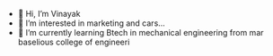 - 👋 Hi, I’m Vinayak
- 👀 I’m interested in marketing and cars...
- 🌱 I’m currently learning Btech in mechanical engineering from mar baselious college of engineeri

<!---
VVinayak1134/VVinayak1134 is a ✨ special ✨ repository because its `README.md` (this file) appears on your GitHub profile.
You can click the Preview link to take a look at your changes.
--->
